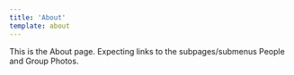 ```yaml
---
title: 'About'
template: about
---
```


This is the About page. Expecting links to the subpages/submenus People and Group Photos.
